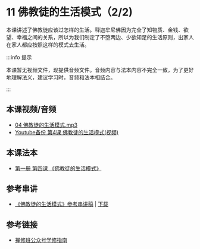 # 11 佛教徒的生活模式（2/2)

本课讲述了佛教徒应该过怎样的生活。释迦牟尼佛因为完全了知物质、金钱、欲望、幸福之间的关系，所以为我们制定了不堕两边、少欲知足的生活原则，出家人在家人都应按照这样的模式去生活。

:::info 提示

本课暂无视频文件，现提供音频文件。音频内容与法本内容不完全一致，为了更好地理解法义，建议学习时，音频和法本相结合。

:::

## 本课视频/音频

* [04 佛教徒的生活模式.mp3](https://f.huidengchanxiu.net/jmy/%e6%85%a7%e7%81%af%e7%a6%85%e4%bf%ae%e8%af%be/%e6%85%a7%e7%81%af%e7%a6%85%e4%bf%ae%e8%af%be%e7%ac%ac%e4%b8%80%e5%86%8c/04%20%e4%bd%9b%e6%95%99%e5%be%92%e7%9a%84%e7%94%9f%e6%b4%bb%e6%a8%a1%e5%bc%8f.mp3)
* [Youtube备份 第4课 佛教徒的生活模式(视频)](https://www.youtube.com/watch?v=vOQ21vmA_wA&list=PL7aUyQTIJqAhB-EbnDWQDLmq1BJxa4CWq&index=12)

## 本课法本

- [第一册 第四课 《佛教徒的生活模式》](/books/b1/1-04)

## 参考串讲

* [《佛教徒的生活模式》参考串讲稿](http://view.officeapps.live.com/op/view.aspx?src=https://f.huidengchanxiu.net/hdv/f/up/慧灯禅修班第1册第4课佛教徒的生活模式.pptx) | [下载](https://f.huidengchanxiu.net/hdv/f/up/慧灯禅修班第1册第4课佛教徒的生活模式.pptx)

## 参考链接

* [禅修班公众号学修指南](https://mp.weixin.qq.com/s?__biz=MzI2NTQ1NDcxNg==&mid=2247483712&idx=1&sn=3bf2d73faeb030201fe6b68f407dd43a&scene=19#wechat_redirect)


